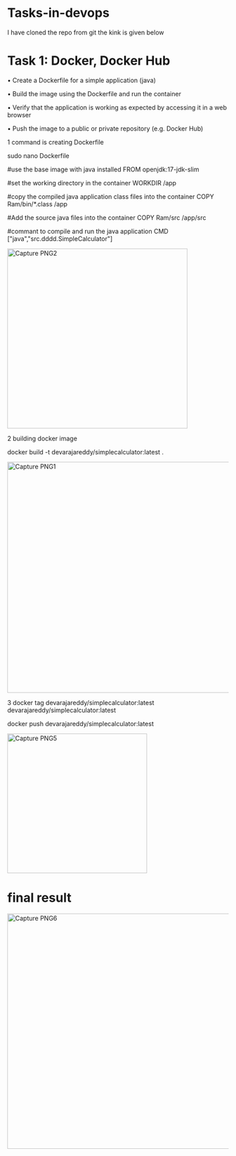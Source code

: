 # Tasks-in-devops
I have cloned the repo from git the kink is given below




# Task 1: Docker, Docker Hub

  
  • Create a Dockerfile for a simple application (java)

  • Build the image using the Dockerfile and run the container

  • Verify that the application is working as expected by accessing it in a web browser

  • Push the image to a public or private repository (e.g. Docker Hub)


1 command is creating Dockerfile

 sudo nano Dockerfile
 
 #use the base image with java installed
FROM openjdk:17-jdk-slim

#set the working directory in the container
WORKDIR /app

#copy the compiled java application class files into the container
COPY Ram/bin/*.class /app

#Add the source java files into the container
COPY Ram/src /app/src

#commant to compile and run the java application
CMD ["java","src.dddd.SimpleCalculator"]

<img width="410" alt="Capture PNG2" src="https://github.com/devarajareddy92/tasks/assets/138653409/0305712f-1db5-4aaf-a6ad-5ccb819b9974">

2 building docker image

 docker build -t devarajareddy/simplecalculator:latest .
 
<img width="526" alt="Capture PNG1" src="https://github.com/devarajareddy92/tasks/assets/138653409/5afe039b-1e63-40b4-a33a-51d9323cecbc">

3 docker tag devarajareddy/simplecalculator:latest devarajareddy/simplecalculator:latest


  docker push devarajareddy/simplecalculator:latest

 <img width="318" alt="Capture PNG5" src="https://github.com/devarajareddy92/tasks/assets/138653409/d55ec425-e827-409e-a40d-795bf0ce1908">


# final result
 <img width="536" alt="Capture PNG6" src="https://github.com/devarajareddy92/tasks/assets/138653409/08f177bb-0331-4570-a049-20e54559b2ca">
